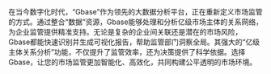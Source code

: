 在当今数字化时代，“Gbase”作为领先的大数据分析平台，正在重新定义市场监管的方式。通过整合“数据”资源，Gbase能够处理和分析亿级市场主体的关系网络，为企业监管提供精准支持。无论是复杂的企业间关联还是潜在的市场风险，Gbase都能快速识别并生成可视化报告，帮助监管部门洞察全局。其强大的“亿级主体关系分析”功能，不仅提升了监管效率，还为决策提供了科学依据。选择Gbase，让您的市场监管更加智能化、高效化，共同构建公平透明的市场环境。